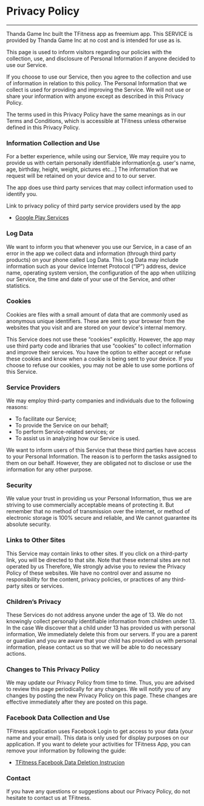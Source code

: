 # Privacy Policy
------------
Thanda Game Inc built the TFitness app as freemium app. This SERVICE is provided by Thanda Game Inc at no cost and is intended for use as is.

This page is used to inform visitors regarding our policies with the collection, use, and disclosure of Personal Information if anyone decided to use our Service.

If you choose to use our Service, then you agree to the collection and use of information in relation to this policy. The Personal Information that we collect is used for providing and improving the Service. We will not use or share your information with anyone except as described in this Privacy Policy.

The terms used in this Privacy Policy have the same meanings as in our Terms and Conditions, which is accessible at TFitness unless otherwise defined in this Privacy Policy.

### Information Collection and Use

For a better experience, while using our Service, We may require you to provide us with certain personally identifiable information[e.g. user's name, age, birthday, height, weight, pictures etc...] The information that we request will be retained on your device and to to our server.

The app does use third party services that may collect information used to identify you.

Link to privacy policy of third party service providers used by the app

- [Google Play Services](https://policies.google.com/privacy)

### Log Data
We want to inform you that whenever you use our Service, in a case of an error in the app we collect data and information (through third party products) on your phone called Log Data. This Log Data may include information such as your device Internet Protocol (“IP”) address, device name, operating system version, the configuration of the app when utilizing our Service, the time and date of your use of the Service, and other statistics.
### Cookies
Cookies are files with a small amount of data that are commonly used as anonymous unique identifiers. These are sent to your browser from the websites that you visit and are stored on your device's internal memory.

This Service does not use these “cookies” explicitly. However, the app may use third party code and libraries that use “cookies” to collect information and improve their services. You have the option to either accept or refuse these cookies and know when a cookie is being sent to your device. If you choose to refuse our cookies, you may not be able to use some portions of this Service.
### Service Providers
We may employ third-party companies and individuals due to the following reasons:
- To facilitate our Service;
- To provide the Service on our behalf;
- To perform Service-related services; or
- To assist us in analyzing how our Service is used.

We want to inform users of this Service that these third parties have access to your Personal Information. The reason is to perform the tasks assigned to them on our behalf. However, they are obligated not to disclose or use the information for any other purpose.
### Security
We value your trust in providing us your Personal Information, thus we are striving to use commercially acceptable means of protecting it. But remember that no method of transmission over the internet, or method of electronic storage is 100% secure and reliable, and We cannot guarantee its absolute security.
### Links to Other Sites
This Service may contain links to other sites. If you click on a third-party link, you will be directed to that site. Note that these external sites are not operated by us Therefore, We strongly advise you to review the Privacy Policy of these websites. We have no control over and assume no responsibility for the content, privacy policies, or practices of any third-party sites or services.
### Children’s Privacy
These Services do not address anyone under the age of 13. We do not knowingly collect personally identifiable information from children under 13. In the case We discover that a child under 13 has provided us with personal information, We immediately delete this from our servers. If you are a parent or guardian and you are aware that your child has provided us with personal information, please contact us so that we will be able to do necessary actions.
### Changes to This Privacy Policy
We may update our Privacy Policy from time to time. Thus, you are advised to review this page periodically for any changes. We will notify you of any changes by posting the new Privacy Policy on this page. These changes are effective immediately after they are posted on this page.

### Facebook Data Collection and Use

TFitness application uses Facebook Login to get access to your data (your name and your email). This data is only used for display purposes on our application.
If you want to delete your activities for TFitness App, you can remove your information by following the guide:

- [TFitness Facebook Data Deletion Instrucion](https://github.com/AnhLT-Nexle/TFitness-data-policy/blob/main/Facebook-Data-Deletion-Instruction.md)

### Contact
If you have any questions or suggestions about our Privacy Policy, do not hesitate to contact us at TFitness.
